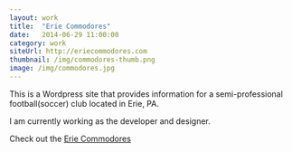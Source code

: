 ```yaml
---
layout: work
title:  "Erie Commodores"
date:   2014-06-29 11:00:00
category: work
siteUrl: http://eriecommodores.com
thumbnail: /img/commodores-thumb.png
image: /img/commodores.jpg
---
```

This is a Wordpress site that provides information for a semi-professional football(soccer) club located in Erie, PA.

I am currently working as the developer and designer.

Check out the <a href="http://eriecommodores.com" title="Vist the homepage of Erie Commodores FC of the NPSL">Erie Commodores</a>

